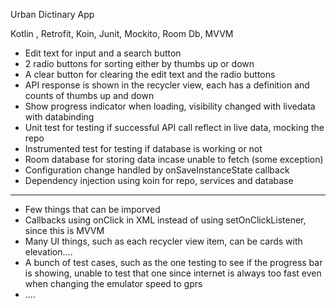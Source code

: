 Urban Dictinary App

Kotlin , Retrofit, Koin, Junit, Mockito, Room Db, MVVM

- Edit text for input and a search button
- 2 radio buttons for sorting either by thumbs up or down
- A clear button for clearing the edit text and the radio buttons
- API response is shown in the recycler view, each has a definition and counts of thumbs up and down
- Show progress indicator when loading, visibility changed with livedata with databinding
- Unit test for testing if successful API call reflect in live data, mocking the repo
- Instrumented test for testing if database is working or not
- Room database for storing data incase unable to fetch (some exception)
- Configuration change handled by onSaveInstanceState callback
- Dependency injection using koin for repo, services and database
-------------------------------------------------------------------------------

- Few things that can be imporved
- Callbacks using onClick in XML instead of using setOnClickListener, since this is MVVM
- Many UI things, such as each recycler view item, can be cards with elevation....
- A bunch of test cases, such as the one testing to see if the progress bar is showing, unable to test that one since internet is always too fast even when changing the emulator speed to gprs
- ....


